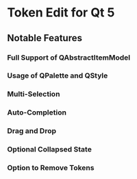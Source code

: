 # Token Edit for Qt 5

## Notable Features

### Full Support of QAbstractItemModel

### Usage of QPalette and QStyle

### Multi-Selection

### Auto-Completion

### Drag and Drop

### Optional Collapsed State

### Option to Remove Tokens

